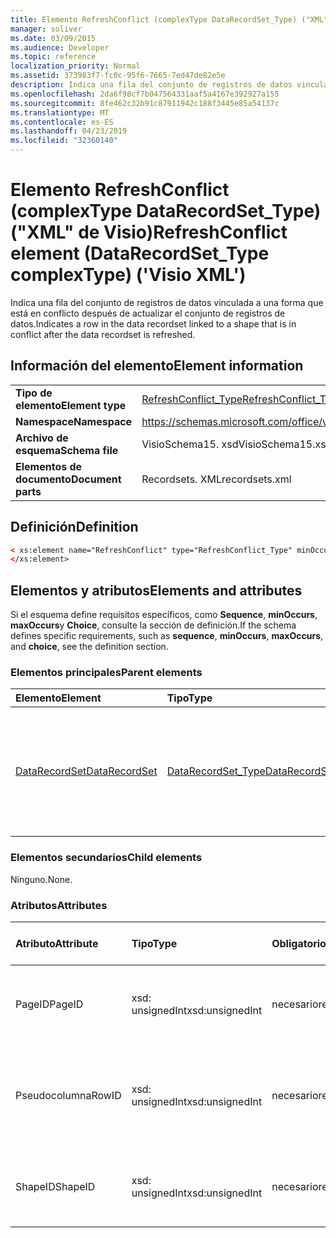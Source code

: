 ```yaml
---
title: Elemento RefreshConflict (complexType DataRecordSet_Type) ("XML" de Visio)
manager: soliver
ms.date: 03/09/2015
ms.audience: Developer
ms.topic: reference
localization_priority: Normal
ms.assetid: 373983f7-fc0c-95f6-7665-7ed47de82e5e
description: Indica una fila del conjunto de registros de datos vinculada a una forma que está en conflicto después de actualizar el conjunto de registros de datos.
ms.openlocfilehash: 2da6f98cf7b047564331aaf5a4167e392927a155
ms.sourcegitcommit: 8fe462c32b91c87911942c188f3445e85a54137c
ms.translationtype: MT
ms.contentlocale: es-ES
ms.lasthandoff: 04/23/2019
ms.locfileid: "32360140"
---
```

# <a name="refreshconflict-element-datarecordsettype-complextype-visio-xml"></a><span data-ttu-id="6da59-103">Elemento RefreshConflict (complexType DataRecordSet_Type) ("XML" de Visio)</span><span class="sxs-lookup"><span data-stu-id="6da59-103">RefreshConflict element (DataRecordSet_Type complexType) ('Visio XML')</span></span>

<span data-ttu-id="6da59-104">Indica una fila del conjunto de registros de datos vinculada a una forma que está en conflicto después de actualizar el conjunto de registros de datos.</span><span class="sxs-lookup"><span data-stu-id="6da59-104">Indicates a row in the data recordset linked to a shape that is in conflict after the data recordset is refreshed.</span></span>
  
## <a name="element-information"></a><span data-ttu-id="6da59-105">Información del elemento</span><span class="sxs-lookup"><span data-stu-id="6da59-105">Element information</span></span>

|||
|:-----|:-----|
|<span data-ttu-id="6da59-106">**Tipo de elemento**</span><span class="sxs-lookup"><span data-stu-id="6da59-106">**Element type**</span></span> <br/> |[<span data-ttu-id="6da59-107">RefreshConflict_Type</span><span class="sxs-lookup"><span data-stu-id="6da59-107">RefreshConflict_Type</span></span>](refreshconflict_type-complextypevisio-xml.md) <br/> |
|<span data-ttu-id="6da59-108">**Namespace**</span><span class="sxs-lookup"><span data-stu-id="6da59-108">**Namespace**</span></span> <br/> |https://schemas.microsoft.com/office/visio/2012/main  <br/> |
|<span data-ttu-id="6da59-109">**Archivo de esquema**</span><span class="sxs-lookup"><span data-stu-id="6da59-109">**Schema file**</span></span> <br/> |<span data-ttu-id="6da59-110">VisioSchema15. xsd</span><span class="sxs-lookup"><span data-stu-id="6da59-110">VisioSchema15.xsd</span></span>  <br/> |
|<span data-ttu-id="6da59-111">**Elementos de documento**</span><span class="sxs-lookup"><span data-stu-id="6da59-111">**Document parts**</span></span> <br/> |<span data-ttu-id="6da59-112">Recordsets. XML</span><span class="sxs-lookup"><span data-stu-id="6da59-112">recordsets.xml</span></span>  <br/> |
   
## <a name="definition"></a><span data-ttu-id="6da59-113">Definición</span><span class="sxs-lookup"><span data-stu-id="6da59-113">Definition</span></span>

```XML
< xs:element name="RefreshConflict" type="RefreshConflict_Type" minOccurs="0" maxOccurs="unbounded" >
</xs:element>
```

## <a name="elements-and-attributes"></a><span data-ttu-id="6da59-114">Elementos y atributos</span><span class="sxs-lookup"><span data-stu-id="6da59-114">Elements and attributes</span></span>

<span data-ttu-id="6da59-115">Si el esquema define requisitos específicos, como **Sequence**, **minOccurs**, **maxOccurs**y **Choice**, consulte la sección de definición.</span><span class="sxs-lookup"><span data-stu-id="6da59-115">If the schema defines specific requirements, such as **sequence**, **minOccurs**, **maxOccurs**, and **choice**, see the definition section.</span></span> 
  
### <a name="parent-elements"></a><span data-ttu-id="6da59-116">Elementos principales</span><span class="sxs-lookup"><span data-stu-id="6da59-116">Parent elements</span></span>

|<span data-ttu-id="6da59-117">**Elemento**</span><span class="sxs-lookup"><span data-stu-id="6da59-117">**Element**</span></span>|<span data-ttu-id="6da59-118">**Tipo**</span><span class="sxs-lookup"><span data-stu-id="6da59-118">**Type**</span></span>|<span data-ttu-id="6da59-119">**Descripción**</span><span class="sxs-lookup"><span data-stu-id="6da59-119">**Description**</span></span>|
|:-----|:-----|:-----|
|[<span data-ttu-id="6da59-120">DataRecordSet</span><span class="sxs-lookup"><span data-stu-id="6da59-120">DataRecordSet</span></span>](datarecordset-element-datarecordsets_type-complextypevisio-xml.md) <br/> |[<span data-ttu-id="6da59-121">DataRecordSet_Type</span><span class="sxs-lookup"><span data-stu-id="6da59-121">DataRecordSet_Type</span></span>](datarecordset_type-complextypevisio-xml.md) <br/> |<span data-ttu-id="6da59-122">Almacena, actualiza, expone y da formato a los datos consultados en una base de datos de Microsoft Visio.</span><span class="sxs-lookup"><span data-stu-id="6da59-122">Stores, formats, refreshes, and exposes data queried from a database in Microsoft Visio.</span></span>  <br/> |
   
### <a name="child-elements"></a><span data-ttu-id="6da59-123">Elementos secundarios</span><span class="sxs-lookup"><span data-stu-id="6da59-123">Child elements</span></span>

<span data-ttu-id="6da59-124">Ninguno.</span><span class="sxs-lookup"><span data-stu-id="6da59-124">None.</span></span>
  
### <a name="attributes"></a><span data-ttu-id="6da59-125">Atributos</span><span class="sxs-lookup"><span data-stu-id="6da59-125">Attributes</span></span>

|<span data-ttu-id="6da59-126">**Atributo**</span><span class="sxs-lookup"><span data-stu-id="6da59-126">**Attribute**</span></span>|<span data-ttu-id="6da59-127">**Tipo**</span><span class="sxs-lookup"><span data-stu-id="6da59-127">**Type**</span></span>|<span data-ttu-id="6da59-128">**Obligatorio**</span><span class="sxs-lookup"><span data-stu-id="6da59-128">**Required**</span></span>|<span data-ttu-id="6da59-129">**Descripción**</span><span class="sxs-lookup"><span data-stu-id="6da59-129">**Description**</span></span>|<span data-ttu-id="6da59-130">**Posibles valores**</span><span class="sxs-lookup"><span data-stu-id="6da59-130">**Possible values**</span></span>|
|:-----|:-----|:-----|:-----|:-----|
|<span data-ttu-id="6da59-131">PageID</span><span class="sxs-lookup"><span data-stu-id="6da59-131">PageID</span></span>  <br/> |<span data-ttu-id="6da59-132">xsd: unsignedInt</span><span class="sxs-lookup"><span data-stu-id="6da59-132">xsd:unsignedInt</span></span>  <br/> |<span data-ttu-id="6da59-133">necesario</span><span class="sxs-lookup"><span data-stu-id="6da59-133">required</span></span>  <br/> |<span data-ttu-id="6da59-134">IDENTIFICADOR de página de la forma implicada en el conflicto.</span><span class="sxs-lookup"><span data-stu-id="6da59-134">Page ID of the shape involved in the conflict.</span></span>  <br/> |<span data-ttu-id="6da59-135">Valores del tipo xsd: unsignedInt.</span><span class="sxs-lookup"><span data-stu-id="6da59-135">Values of the xsd:unsignedInt type.</span></span>  <br/> |
|<span data-ttu-id="6da59-136">Pseudocolumna</span><span class="sxs-lookup"><span data-stu-id="6da59-136">RowID</span></span>  <br/> |<span data-ttu-id="6da59-137">xsd: unsignedInt</span><span class="sxs-lookup"><span data-stu-id="6da59-137">xsd:unsignedInt</span></span>  <br/> |<span data-ttu-id="6da59-138">necesario</span><span class="sxs-lookup"><span data-stu-id="6da59-138">required</span></span>  <br/> |<span data-ttu-id="6da59-139">El identificador de fila original de la fila ahora está en conflicto después de actualizar los datos.</span><span class="sxs-lookup"><span data-stu-id="6da59-139">The original row ID of the row now in conflict after data was refreshed .</span></span>  <br/> |<span data-ttu-id="6da59-140">Valores del tipo xsd: unsignedInt.</span><span class="sxs-lookup"><span data-stu-id="6da59-140">Values of the xsd:unsignedInt type.</span></span>  <br/> |
|<span data-ttu-id="6da59-141">ShapeID</span><span class="sxs-lookup"><span data-stu-id="6da59-141">ShapeID</span></span>  <br/> |<span data-ttu-id="6da59-142">xsd: unsignedInt</span><span class="sxs-lookup"><span data-stu-id="6da59-142">xsd:unsignedInt</span></span>  <br/> |<span data-ttu-id="6da59-143">necesario</span><span class="sxs-lookup"><span data-stu-id="6da59-143">required</span></span>  <br/> |<span data-ttu-id="6da59-144">IDENTIFICADOR de la forma implicada en el conflicto.</span><span class="sxs-lookup"><span data-stu-id="6da59-144">Shape ID of the shape involved in the conflict.</span></span>  <br/> |<span data-ttu-id="6da59-145">Valores del tipo xsd: unsignedInt.</span><span class="sxs-lookup"><span data-stu-id="6da59-145">Values of the xsd:unsignedInt type.</span></span>  <br/> |
   

